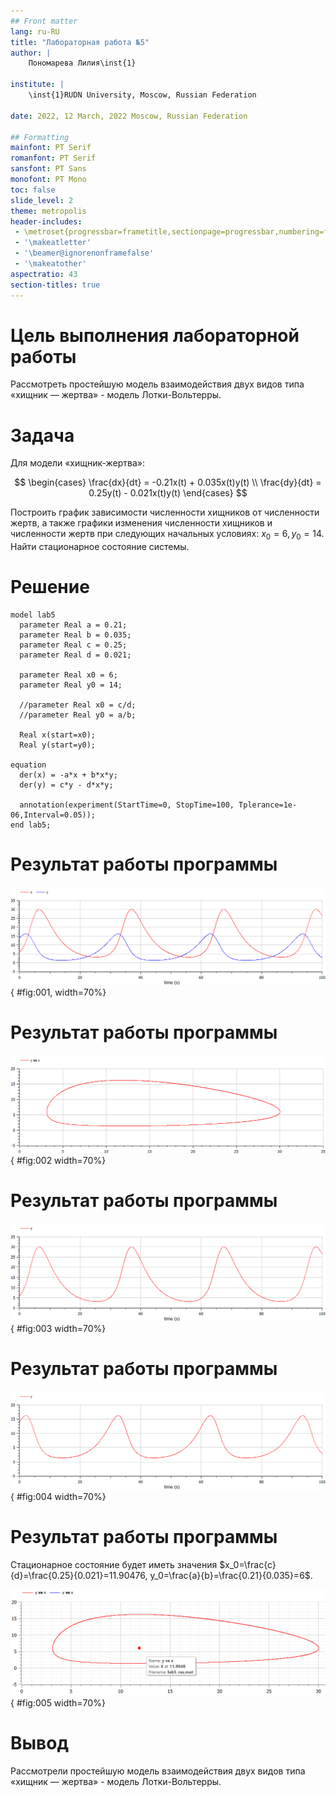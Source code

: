 ```yaml
---
## Front matter
lang: ru-RU
title: "Лабораторная работа №5"
author: |
    Пономарева Лилия\inst{1}

institute: |
	\inst{1}RUDN University, Moscow, Russian Federation
  
date: 2022, 12 March, 2022 Moscow, Russian Federation  

## Formatting
mainfont: PT Serif
romanfont: PT Serif
sansfont: PT Sans
monofont: PT Mono
toc: false
slide_level: 2
theme: metropolis
header-includes: 
 - \metroset{progressbar=frametitle,sectionpage=progressbar,numbering=fraction}
 - '\makeatletter'
 - '\beamer@ignorenonframefalse'
 - '\makeatother'
aspectratio: 43
section-titles: true
---
```


# Цель выполнения лабораторной работы

Рассмотреть простейшую модель взаимодействия двух видов типа «хищник — жертва» - модель Лотки-Вольтерры.  

# Задача

Для модели «хищник-жертва»:  

$$
 \begin{cases}
	\frac{dx}{dt} = -0.21x(t) + 0.035x(t)y(t)
	\\   
	\frac{dy}{dt} = 0.25y(t) - 0.021x(t)y(t)
 \end{cases}
$$

Построить график зависимости численности хищников от численности жертв, а также графики изменения численности хищников и численности жертв при следующих начальных условиях: $x_0=6, y_0=14$. Найти стационарное состояние системы. 

# Решение

```
model lab5
  parameter Real a = 0.21;
  parameter Real b = 0.035;
  parameter Real c = 0.25;
  parameter Real d = 0.021;
  
  parameter Real x0 = 6;
  parameter Real y0 = 14;

  //parameter Real x0 = c/d;
  //parameter Real y0 = a/b;
  
  Real x(start=x0);
  Real y(start=y0);
  
equation
  der(x) = -a*x + b*x*y;
  der(y) = c*y - d*x*y;
    
  annotation(experiment(StartTime=0, StopTime=100, Tplerance=1e-06,Interval=0.05));
end lab5;
```

# Результат работы программы

![График зависимости численности хищников от численности жертв с начальными значениями у=14, х=6](../images/1.png){ #fig:001, width=70%}

# Результат работы программы

![Зависимость изменения численности хищников от изменения численности жертв с начальными значениями у=14, х=6](../images/2.png){ #fig:002 width=70%}

# Результат работы программы

![График изменения численности хищников](../images/3.png){ #fig:003 width=70%}

# Результат работы программы

![График изменения численности жертв](../images/4.png){ #fig:004 width=70%} 

# Результат работы программы

Стационарное состояние будет иметь значения $x_0=\frac{c}{d}=\frac{0.25}{0.021}=11.90476, y_0=\frac{a}{b}=\frac{0.21}{0.035}=6$.

![Стационарное состояние на графике зависимости изменения численности хищников от изменения численности жертв](../images/5.png){ #fig:005 width=70%}

# Вывод

Рассмотрели простейшую модель взаимодействия двух видов типа «хищник — жертва» - модель Лотки-Вольтерры. 
